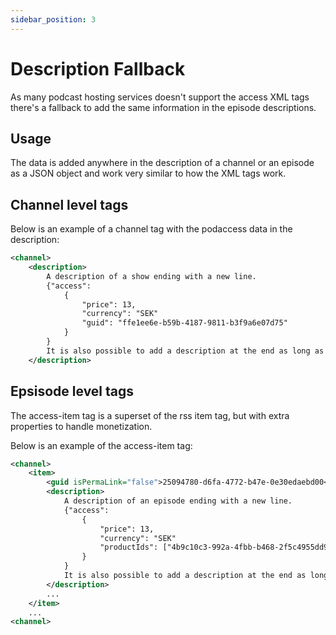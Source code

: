 ```yaml
---
sidebar_position: 3
---
```


# Description Fallback

As many podcast hosting services doesn't support the access XML tags there's a fallback to add the same information in the episode descriptions.

## Usage

The data is added anywhere in the description of a channel or an episode as a JSON object and work very similar to how the XML tags work.

## Channel level tags

Below is an example of a channel tag with the podaccess data in the description:

```xml
<channel>
    <description>
        A description of a show ending with a new line.
        {"access":
            {
                "price": 13,
                "currency": "SEK"
                "guid": "ffe1ee6e-b59b-4187-9811-b3f9a6e07d75"
            }
        }
        It is also possible to add a description at the end as long as it's on a separate line
    </description>
```

## Epsisode level tags

The access-item tag is a superset of the rss item tag, but with extra properties to handle monetization.

Below is an example of the access-item tag:

```xml
<channel>
    <item>
        <guid isPermaLink="false">25094780-d6fa-4772-b47e-0e30edaebd00</guid>
        <description>
            A description of an episode ending with a new line.
            {"access":
                {
                    "price": 13,
                    "currency": "SEK"
                    "productIds": ["4b9c10c3-992a-4fbb-b468-2f5c4955dd9c","ffe1ee6e-b59b-4187-9811-b3f9a6e07d75"]
                }
            }
            It is also possible to add a description at the end as long as it's on a separate line
        </description>
        ...
    </item>
    ...
<channel>
```
